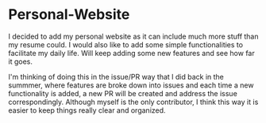 # Personal-Website
I decided to add my personal website as it can include much more stuff than my resume could. I would also like to add some simple functionalities to facilitate my daily life. Will keep adding some new features and see how far it goes.

I'm thinking of doing this in the issue/PR way that I did back in the summmer, where features are broke down into issues and each time a new functionality is added, a new PR will be created and address the issue correspondingly. Although myself is the only contributor, I think this way it is easier to keep things really clear and organized.  
